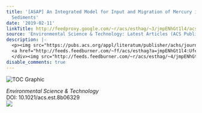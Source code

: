 ```yaml
---
title: '[ASAP] An Integrated Model for Input and Migration of Mercury in Chinese Coastal
  Sediments'
date: '2019-02-11'
linkTitle: http://feedproxy.google.com/~r/acs/esthag/~3/jmpENhGt1l4/acs.est.8b06329
source: 'Environmental Science & Technology: Latest Articles (ACS Publications)'
description: |-
  <p><img src="https://pubs.acs.org/appl/literatum/publisher/achs/journals/content/esthag/0/esthag.ahead-of-print/acs.est.8b06329/20190211/images/medium/es-2018-06329b_0005.gif" alt="TOC Graphic"/></p><div><cite>Environmental Science & Technology</cite></div><div>DOI: 10.1021/acs.est.8b06329</div><div class="feedflare">
  <a href="http://feeds.feedburner.com/~ff/acs/esthag?a=jmpENhGt1l4:UfeTndGwaIg:yIl2AUoC8zA"><img src="http://feeds.feedburner.com/~ff/acs/esthag?d=yIl2AUoC8zA" border="0"></img></a>
  </div><img src="http://feeds.feedburner.com/~r/acs/esthag/~4/jmpENhGt1l4" height="1" width="1" ...
disable_comments: true
---
```

<p><img src="https://pubs.acs.org/appl/literatum/publisher/achs/journals/content/esthag/0/esthag.ahead-of-print/acs.est.8b06329/20190211/images/medium/es-2018-06329b_0005.gif" alt="TOC Graphic"/></p><div><cite>Environmental Science & Technology</cite></div><div>DOI: 10.1021/acs.est.8b06329</div><div class="feedflare">
<a href="http://feeds.feedburner.com/~ff/acs/esthag?a=jmpENhGt1l4:UfeTndGwaIg:yIl2AUoC8zA"><img src="http://feeds.feedburner.com/~ff/acs/esthag?d=yIl2AUoC8zA" border="0"></img></a>
</div><img src="http://feeds.feedburner.com/~r/acs/esthag/~4/jmpENhGt1l4" height="1" width="1" ...